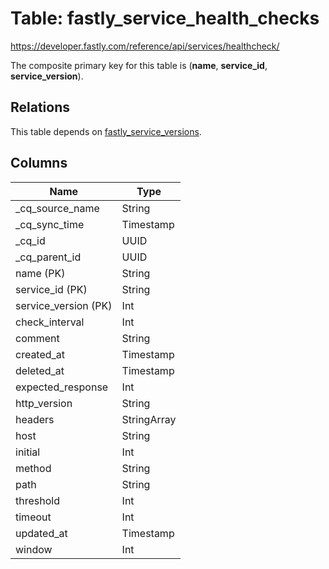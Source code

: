 # Table: fastly_service_health_checks

https://developer.fastly.com/reference/api/services/healthcheck/

The composite primary key for this table is (**name**, **service_id**, **service_version**).

## Relations

This table depends on [fastly_service_versions](fastly_service_versions).

## Columns

| Name          | Type          |
| ------------- | ------------- |
|_cq_source_name|String|
|_cq_sync_time|Timestamp|
|_cq_id|UUID|
|_cq_parent_id|UUID|
|name (PK)|String|
|service_id (PK)|String|
|service_version (PK)|Int|
|check_interval|Int|
|comment|String|
|created_at|Timestamp|
|deleted_at|Timestamp|
|expected_response|Int|
|http_version|String|
|headers|StringArray|
|host|String|
|initial|Int|
|method|String|
|path|String|
|threshold|Int|
|timeout|Int|
|updated_at|Timestamp|
|window|Int|